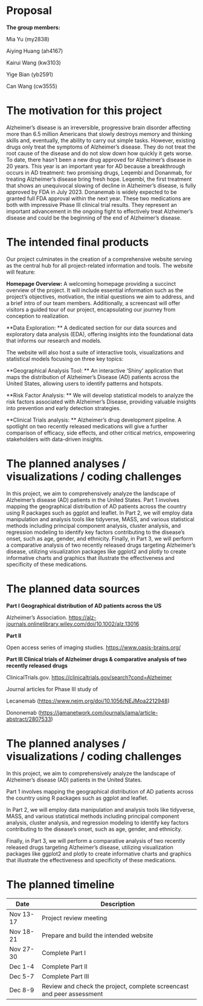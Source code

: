 Proposal
================

**The group members:**

Mia Yu (my2838)

Aiying Huang (ah4167)

Kairui Wang (kw3103)

Yige Bian (yb2591)

Can Wang (cw3555)

# The motivation for this project

Alzheimer’s disease is an irreversible, progressive brain disorder
affecting more than 6.5 million Americans that slowly destroys memory
and thinking skills and, eventually, the ability to carry out simple
tasks. However, existing drugs only treat the symptoms of Alzheimer’s
disease. They do not treat the root cause of the disease and do not slow
down how quickly it gets worse. To date, there hasn’t been a new drug
approved for Alzheimer’s disease in 20 years. This year is an important
year for AD because a breakthrough occurs in AD treatment: two promising
drugs, Leqembi and Donanmab, for treating Alzheimer’s disease bring
fresh hope. Leqembi, the first treatment that shows an unequivocal
slowing of decline in Alzheimer’s disease, is fully approved by FDA in
July 2023. Donanemab is widely expected to be granted full FDA approval
within the next year. These two medications are both with impressive
Phase III clinical trial results. They represent an important
advancement in the ongoing fight to effectively treat Alzheimer’s
disease and could be the beginning of the end of Alzheimer’s disease.

# The intended final products

Our project culminates in the creation of a comprehensive website
serving as the central hub for all project-related information and
tools. The website will feature:

**Homepage Overview:** A welcoming homepage providing a succinct
overview of the project. It will include essential information such as
the project’s objectives, motivation, the initial questions we aim to
address, and a brief intro of our team members. Additionally, a
screencast will offer visitors a guided tour of our project,
encapsulating our journey from conception to realization.

**Data Exploration: ** A dedicated section for our data sources and
exploratory data analysis (EDA), offering insights into the foundational
data that informs our research and models.

The website will also host a suite of interactive tools, visualizations
and statistical models focusing on three key topics:

**Geographical Analysis Tool: ** An interactive ‘Shiny’ application that
maps the distribution of Alzheimer’s Disease (AD) patients across the
United States, allowing users to identify patterns and hotspots.

**Risk Factor Analysis: ** We will develop statistical models to analyze
the risk factors associated with Alzheimer’s Disease, providing valuable
insights into prevention and early detection strategies.

**Clinical Trials analysis: ** Alzheimer’s drug development pipeline. A
spotlight on two recently released medications will give a further
comparison of efficacy, side effects, and other critical metrics,
empowering stakeholders with data-driven insights.

# The planned analyses / visualizations / coding challenges

In this project, we aim to comprehensively analyze the landscape of
Alzheimer’s disease (AD) patients in the United States. Part 1 involves
mapping the geographical distribution of AD patients across the country
using R packages such as ggplot and leaflet. In Part 2, we will employ
data manipulation and analysis tools like tidyverse, MASS, and various
statistical methods including principal component analysis, cluster
analysis, and regression modeling to identify key factors contributing
to the disease’s onset, such as age, gender, and ethnicity. Finally, in
Part 3, we will perform a comparative analysis of two recently released
drugs targeting Alzheimer’s disease, utilizing visualization packages
like ggplot2 and plotly to create informative charts and graphics that
illustrate the effectiveness and specificity of these medications.

# The planned data sources

**Part I Geographical distribution of AD patients across the US**

Alzheimer’s Association.
<https://alz-journals.onlinelibrary.wiley.com/doi/10.1002/alz.13016>

**Part II**

Open access series of imaging studies. <https://www.oasis-brains.org/>

**Part III Clinical trials of Alzheimer drugs & comparative analysis of
two recently released drugs**

ClinicalTrials.gov. <https://clinicaltrials.gov/search?cond=Alzheimer>

Journal articles for Phase III study of

Lecanemab (<https://www.nejm.org/doi/10.1056/NEJMoa2212948>)

Dononemab
(<https://jamanetwork.com/journals/jama/article-abstract/2807533>)

# The planned analyses / visualizations / coding challenges

In this project, we aim to comprehensively analyze the landscape of
Alzheimer’s disease (AD) patients in the United States.

Part 1 involves mapping the geographical distribution of AD patients
across the country using R packages such as ggplot and leaflet.

In Part 2, we will employ data manipulation and analysis tools like
tidyverse, MASS, and various statistical methods including principal
component analysis, cluster analysis, and regression modeling to
identify key factors contributing to the disease’s onset, such as age,
gender, and ethnicity.

Finally, in Part 3, we will perform a comparative analysis of two
recently released drugs targeting Alzheimer’s disease, utilizing
visualization packages like ggplot2 and plotly to create informative
charts and graphics that illustrate the effectiveness and specificity of
these medications.

# The planned timeline

| Date      | Description                                                           |
|-----------|-----------------------------------------------------------------------|
| Nov 13-17 | Project review meeting                                                |
| Nov 18-21 | Prepare and build the intended website                                |
| Nov 27-30 | Complete Part I                                                       |
| Dec 1-4   | Complete Part II                                                      |
| Dec 5-7   | Complete Part III                                                     |
| Dec 8-9   | Review and check the project, complete screencast and peer assessment |
